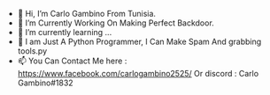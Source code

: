 - 👋 Hi, I’m Carlo Gambino From Tunisia.
- 👀 I’m Currently Working On Making Perfect Backdoor.
- 🌱 I’m currently learning ...
- 💞️ I am Just A Python Programmer, I Can Make Spam And grabbing tools.py
- 📫 You Can Contact Me here :
https://www.facebook.com/carlogambino2525/
Or discord : Carlo Gambino#1832

<!---
carlo-gambino/carlo-gambino is a ✨ special ✨ repository because its `README.md` (this file) appears on your GitHub profile.
You can click the Preview link to take a look at your changes.
--->
